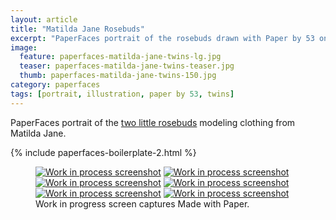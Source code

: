 ```yaml
---
layout: article
title: "Matilda Jane Rosebuds"
excerpt: "PaperFaces portrait of the rosebuds drawn with Paper by 53 on an iPad."
image: 
  feature: paperfaces-matilda-jane-twins-lg.jpg
  teaser: paperfaces-matilda-jane-twins-teaser.jpg
  thumb: paperfaces-matilda-jane-twins-150.jpg
category: paperfaces
tags: [portrait, illustration, paper by 53, twins]
---
```


PaperFaces portrait of the [two little rosebuds](http://2littlerosebuds.com/2014/04/24/matilda-jane-spring-clothing-review-giveaway-ends/) modeling clothing from Matilda Jane.

{% include paperfaces-boilerplate-2.html %}

<figure class="third">
	<a href="{{ site.url }}/images/paperfaces-mj-twins-process-1-lg.jpg"><img src="{{ site.url }}/images/paperfaces-mj-twins-process-1-600.jpg" alt="Work in process screenshot"></a>
	<a href="{{ site.url }}/images/paperfaces-mj-twins-process-2-lg.jpg"><img src="{{ site.url }}/images/paperfaces-mj-twins-process-2-600.jpg" alt="Work in process screenshot"></a>
	<a href="{{ site.url }}/images/paperfaces-mj-twins-process-3-lg.jpg"><img src="{{ site.url }}/images/paperfaces-mj-twins-process-3-600.jpg" alt="Work in process screenshot"></a>
	<a href="{{ site.url }}/images/paperfaces-mj-twins-process-4-lg.jpg"><img src="{{ site.url }}/images/paperfaces-mj-twins-process-4-600.jpg" alt="Work in process screenshot"></a>
	<a href="{{ site.url }}/images/paperfaces-mj-twins-process-5-lg.jpg"><img src="{{ site.url }}/images/paperfaces-mj-twins-process-5-600.jpg" alt="Work in process screenshot"></a>
	<a href="{{ site.url }}/images/paperfaces-mj-twins-process-6-lg.jpg"><img src="{{ site.url }}/images/paperfaces-mj-twins-process-6-600.jpg" alt="Work in process screenshot"></a>
	<figcaption>Work in progress screen captures Made with Paper.</figcaption>
</figure>